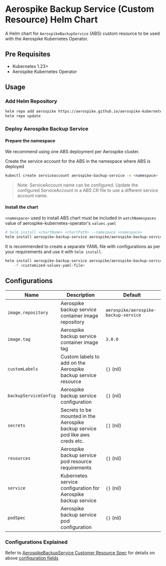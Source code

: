 # Aerospike Backup Service (Custom Resource) Helm Chart

A Helm chart for `AerospikeBackupService` (ABS) custom resource to be used with the Aerospike Kubernetes Operator.

## Pre Requisites

- Kubernetes 1.23+
- Aerospike Kubernetes Operator

## Usage

### Add Helm Repository

```sh
helm repo add aerospike https://aerospike.github.io/aerospike-kubernetes-enterprise
helm repo update
```

### Deploy Aerospike Backup Service

#### Prepare the namespace

We recommend using one ABS deployment per Aerospike cluster.

Create the service account for the ABS in the namespace where ABS is deployed

```sh
kubectl create serviceaccount aerospike-backup-service -n <namespace>
```

> Note: ServiceAccount name can be configured. Update the configured ServiceAccount in a ABS CR file to use a different service account name.

#### Install the chart

`<namespace>` used to install ABS chart must be included in `watchNamespaces` value of
aerospike-kubernetes-operator's `values.yaml`

```sh
# helm install <chartName> <chartPath> --namespace <namespace>
helm install aerospike-backup-service aerospike/aerospike-backup-service
```

It is recommended to create a separate YAML file with configurations as per your requirements and use it
with `helm install`.

```sh
helm install aerospike-backup-service aerospike/aerospike-backup-service \
    -f <customized-values-yaml-file>
```

## Configurations

| Name                  | Description                                                                   | Default                              |
|-----------------------|-------------------------------------------------------------------------------|--------------------------------------|
| `image.repository`    | Aerospike backup service container image repository                           | `aerospike/aerospike-backup-service` |
| `image.tag`           | Aerospike backup service container image tag                                  | `3.0.0`                              |
| `customLabels`        | Custom labels to add on the Aerospike backup service resource                 | `{}` (nil)                           |
| `backupServiceConfig` | Aerospike backup service configuration                                        | `{}` (nil)                           |
| `secrets`             | Secrets to be mounted in the Aerospike backup service pod like aws creds etc. | `[]` (nil)                           |
| `resources`           | Aerospike backup service pod resource requirements                            | `{}` (nil)                           |
| `service`             | Kubernetes service configuration for Aerospike backup service                 | `{}` (nil)                           |
| `podSpec`             | Aerospike backup service pod configuration                                    | `{}` (nil)                           |

### Configurations Explained
Refer
to [AerospikeBackupService Customer Resource Spec](https://aerospike.com/docs/cloud/kubernetes/operator/backup-and-restore/backup-service-configuration#spec)
for details on above [configuration fields](#Configurations)
